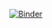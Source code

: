 [![Binder](https://mybinder.org/badge_logo.svg)](https://mybinder.org/v2/gh/dsi-engineering-ag/face-recognition-example/master)
